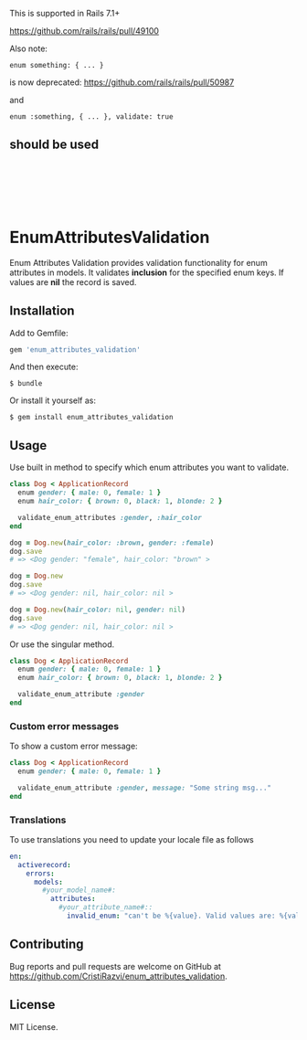 This is supported in Rails 7.1+ 

https://github.com/rails/rails/pull/49100

Also note:

```
enum something: { ... }
```

is now deprecated: https://github.com/rails/rails/pull/50987

and
 
```
enum :something, { ... }, validate: true
```

should be used
<br/>
<br/>
---
<br/>
<br/>
<br/>



# EnumAttributesValidation

Enum Attributes Validation provides validation functionality for enum attributes in models. It validates **inclusion** for the specified enum keys. If values are **nil** the record is saved.

## Installation

Add to Gemfile:

```ruby
gem 'enum_attributes_validation'
```

And then execute:

    $ bundle

Or install it yourself as:

    $ gem install enum_attributes_validation

## Usage

Use built in method to specify which enum attributes you want to validate.

```ruby
class Dog < ApplicationRecord
  enum gender: { male: 0, female: 1 }
  enum hair_color: { brown: 0, black: 1, blonde: 2 }

  validate_enum_attributes :gender, :hair_color
end

dog = Dog.new(hair_color: :brown, gender: :female)
dog.save
# => <Dog gender: "female", hair_color: "brown" >

dog = Dog.new
dog.save
# => <Dog gender: nil, hair_color: nil >

dog = Dog.new(hair_color: nil, gender: nil)
dog.save
# => <Dog gender: nil, hair_color: nil >
```

Or use the singular method.

```ruby
class Dog < ApplicationRecord
  enum gender: { male: 0, female: 1 }
  enum hair_color: { brown: 0, black: 1, blonde: 2 }

  validate_enum_attribute :gender
end
```


### Custom error messages

To show a custom error message:

```ruby
class Dog < ApplicationRecord
  enum gender: { male: 0, female: 1 }

  validate_enum_attribute :gender, message: "Some string msg..."
end
```

### Translations

To use translations you need to update your locale file as follows

```yml
en:
  activerecord:
    errors:
      models:
        #your_model_name#:
          attributes:
            #your_attribute_name#::
              invalid_enum: "can't be %{value}. Valid values are: %{valid_values}"

```

## Contributing

Bug reports and pull requests are welcome on GitHub at https://github.com/CristiRazvi/enum_attributes_validation.

## License

MIT License.
